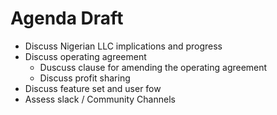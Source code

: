 # Agenda Draft

- Discuss Nigerian LLC implications and progress
- Discuss operating agreement
  - Duscuss clause for amending the operating agreement
  - Discuss profit sharing
- Discuss feature set and user fow
- Assess slack / Community Channels
